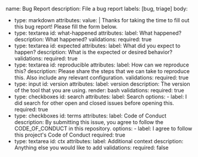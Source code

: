 name: Bug Report
description: File a bug report
labels: [bug, triage]
body:
  - type: markdown
    attributes:
      value: |
        Thanks for taking the time to fill out this bug report! Please fill the form below.
  - type: textarea
    id: what-happened
    attributes:
      label: What happened?
      description: What happened?
    validations:
      required: true
  - type: textarea
    id: expected
    attributes:
      label: What did you expect to happen?
      description: What is the expected or desired behavior?
    validations:
      required: true
  - type: textarea
    id: reproducible
    attributes:
      label: How can we reproduce this?
      description: Please share the steps that we can take to reproduce this. Also include any relevant configuration.
    validations:
      required: true
  - type: input
    id: version
    attributes:
      label: version
      description: The version of the tool that you are using.
      render: bash
    validations:
      required: true
  - type: checkboxes
    id: search
    attributes:
      label: Search
      options:
        - label: I did search for other open and closed issues before opening this.
          required: true
  - type: checkboxes
    id: terms
    attributes:
      label: Code of Conduct
      description: By submitting this issue, you agree to follow the CODE_OF_CONDUCT in this repository.
      options:
        - label: I agree to follow this project's Code of Conduct
          required: true
  - type: textarea
    id: ctx
    attributes:
      label: Additional context
      description: Anything else you would like to add
    validations:
      required: false
